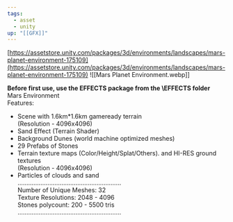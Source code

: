 ```yaml
---
tags:
  - asset
  - unity
up: "[[GFX]]"
---
```

[https://assetstore.unity.com/packages/3d/environments/landscapes/mars-planet-environment-175109](https://assetstore.unity.com/packages/3d/environments/landscapes/mars-planet-environment-175109)
![[Mars Planet Environment.webp]]

**Before first use, use the EFFECTS package from the \EFFECTS folder**  
Mars Environment  
Features:  
- Scene with 1.6km*1.6km gameready terrain  
(Resolution - 4096x4096)  
- Sand Effect (Terrain Shader)  
- Background Dunes (world machine optimized meshes)  
- 29 Prefabs of Stones  
- Terrain texture maps (Color/Height/Splat/Others). and HI-RES ground textures  
(Resolution - 4096x4096)  
- Particles of clouds and sand  
...........................................................  
Number of Unique Meshes: 32  
Texture Resolutions: 2048 - 4096  
Stones polycount: 200 - 5500 tris  
...........................................................
